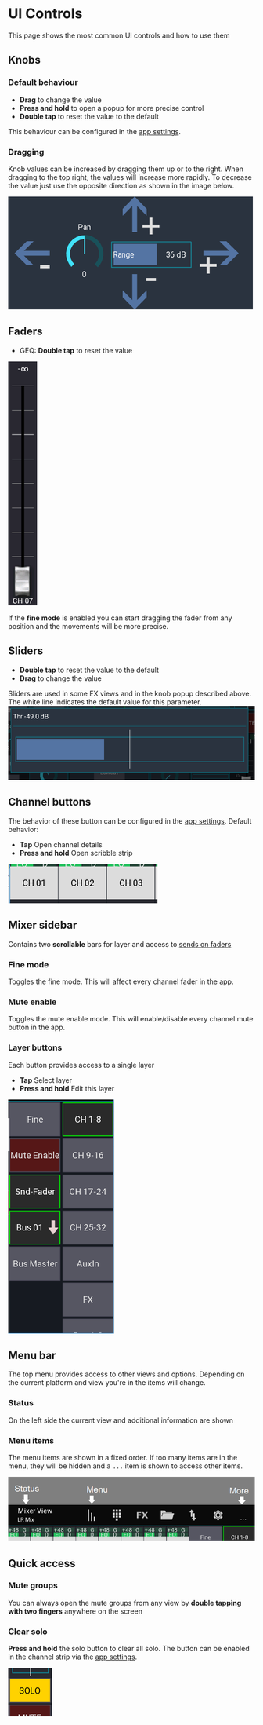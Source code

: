 # UI Controls
This page shows the most common UI controls and how to use them

## Knobs

### Default behaviour
- **Drag** to change the value
- **Press and hold** to open a popup for more precise control
- **Double tap** to reset the value to the default

This behaviour can be configured in the [app settings](settings/session.md).

### Dragging
Knob values can be increased by dragging them up or to the right.
When dragging to the top right, the values will increase more rapidly.
To decrease the value just use the opposite direction as shown in the image below.

![KnobValue](img/knob-detail.png)


## Faders
- GEQ: **Double tap** to reset the value

![Fader](img/fader.png)

If the **fine mode** is enabled you can start dragging the fader from any position and the movements will be more precise.


## Sliders
- **Double tap** to reset the value to the default
- **Drag** to change the value

Sliders are used in some FX views and in the knob popup described above.
The white line indicates the default value for this parameter.
![Slider popup](img/slider-popup.png)

## Channel buttons
The behavior of these button can be configured in the [app settings](settings/session.md).
Default behavior:

- **Tap** Open channel details
- **Press and hold** Open scribble strip

![Channel buttons](img/channel-buttons.png)

## Mixer sidebar
Contains two **scrollable** bars for layer and access to [sends on faders](sends-on-faders.md)

### Fine mode
Toggles the fine mode. This will affect every channel fader in the app.

### Mute enable
Toggles the mute enable mode. This will enable/disable every channel mute button in the app.

### Layer buttons
Each button provides access to a single layer

- **Tap** Select layer
- **Press and hold** Edit this layer

![Sidebar](img/sidebar.png)



## Menu bar
The top menu provides access to other views and options. Depending on the current platform and view you're in the items will change.

### Status
On the left side the current view and additional information are shown

### Menu items
The menu items are shown in a fixed order. If too many items are in the menu, they will be hidden and a `...` item is shown to access other items.

![Mixer menu](img/mixer-menu.png)

## Quick access
### Mute groups
You can always open the mute groups from any view by **double tapping with two fingers** anywhere
on the screen

### Clear solo
**Press and hold** the solo button to clear all solo.
The button can be enabled in the channel strip via the [app settings](settings/session.md).

![Solo button](img/solo-button.png)
